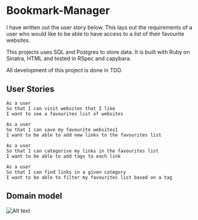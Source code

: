 # Bookmark-Manager

I have written out the user story below. This lays out the requirements of a
user who would like to be able to have access to a list of their favourite
websites.

This projects uses SQL and Postgres to store data. It is built with Ruby on
Sinatra, HTML and tested in RSpec and capybara.

All development of this project is done in TDD.

## User Stories

```
As a user
So that I can visit websites that I like
I want to see a favourites list of websites
```
```
As a user
So that I can save my favourite websites1
I want to be able to add new links to the favourites list
```
```
As a user
So that I can categorise my links in the favourites list
I want to be able to add tags to each link
```
```
As a user
So that I can find links in a given category
I want to be able to filter my favourites list based on a tag
```


## Domain model
![Alt text](img/domain-model.jpg)
